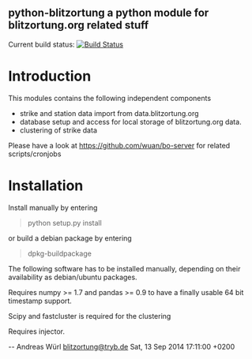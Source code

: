 python-blitzortung a python module for blitzortung.org related stuff
--------------------------------------------------------------------

Current build status: [![Build Status](https://travis-ci.org/wuan/bo-python.svg?branch=master)](https://travis-ci.org/wuan/bo-python)

# Introduction

This modules contains the following independent components

* strike and station data import from data.blitzortung.org
* database setup and access for local storage of blitzortung.org data.
* clustering of strike data

Please have a look at https://github.com/wuan/bo-server for related scripts/cronjobs

# Installation

Install manually by entering

> python setup.py install

or build a debian package by entering

> dpkg-buildpackage

The following software has to be installed manually, depending on their availability as debian/ubuntu packages.

Requires numpy >= 1.7 and pandas >= 0.9 to have a finally usable 64 bit timestamp support.

Scipy and fastcluster is required for the clustering

Requires injector.

 -- Andreas Würl <blitzortung@tryb.de>  Sat, 13 Sep 2014 17:11:00 +0200

